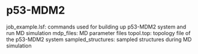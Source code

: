 # p53-MDM2

job_example.lsf: commands used for building up p53-MDM2 system and run MD simulation
mdp_files: MD parameter files 
topol.top: topology file of the p53-MDM2 system
sampled_structures: sampled structures during MD simulation
